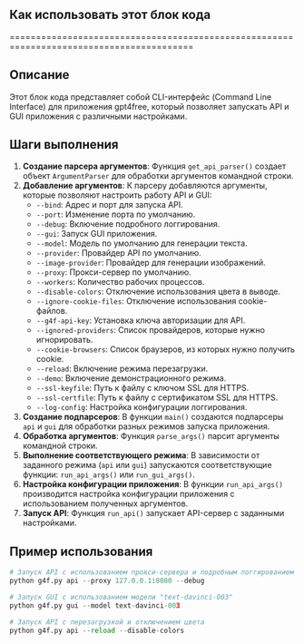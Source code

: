 ## Как использовать этот блок кода
=========================================================================================

Описание
-------------------------
Этот блок кода представляет собой CLI-интерфейс (Command Line Interface) для приложения gpt4free, который позволяет запускать API и GUI приложения с различными настройками.

Шаги выполнения
-------------------------
1. **Создание парсера аргументов**: Функция `get_api_parser()` создает объект `ArgumentParser` для обработки аргументов командной строки.
2. **Добавление аргументов**: К парсеру добавляются аргументы, которые позволяют настроить работу API и GUI:
    - `--bind`: Адрес и порт для запуска API.
    - `--port`: Изменение порта по умолчанию.
    - `--debug`: Включение подробного логгирования.
    - `--gui`: Запуск GUI приложения.
    - `--model`: Модель по умолчанию для генерации текста.
    - `--provider`: Провайдер API по умолчанию.
    - `--image-provider`: Провайдер для генерации изображений.
    - `--proxy`: Прокси-сервер по умолчанию.
    - `--workers`: Количество рабочих процессов.
    - `--disable-colors`: Отключение использования цвета в выводе.
    - `--ignore-cookie-files`: Отключение использования cookie-файлов.
    - `--g4f-api-key`: Установка ключа авторизации для API.
    - `--ignored-providers`: Список провайдеров, которые нужно игнорировать.
    - `--cookie-browsers`: Список браузеров, из которых нужно получить cookie.
    - `--reload`: Включение режима перезагрузки.
    - `--demo`: Включение демонстрационного режима.
    - `--ssl-keyfile`: Путь к файлу с ключом SSL для HTTPS.
    - `--ssl-certfile`: Путь к файлу с сертификатом SSL для HTTPS.
    - `--log-config`: Настройка конфигурации логгирования.
3. **Создание подпарсеров**: В функции `main()` создаются подпарсеры `api` и `gui` для обработки разных режимов запуска приложения.
4. **Обработка аргументов**: Функция `parse_args()` парсит аргументы командной строки.
5. **Выполнение соответствующего режима**: В зависимости от заданного режима (`api` или `gui`) запускаются соответствующие функции: `run_api_args()` или `run_gui_args()`.
6. **Настройка конфигурации приложения**: В функции `run_api_args()` производится настройка конфигурации приложения с использованием полученных аргументов.
7. **Запуск API**: Функция `run_api()` запускает API-сервер с заданными настройками.

Пример использования
-------------------------

```python
# Запуск API с использованием прокси-сервера и подробным логгированием
python g4f.py api --proxy 127.0.0.1:8080 --debug

# Запуск GUI с использованием модели "text-davinci-003"
python g4f.py gui --model text-davinci-003

# Запуск API с перезагрузкой и отключением цвета
python g4f.py api --reload --disable-colors

```